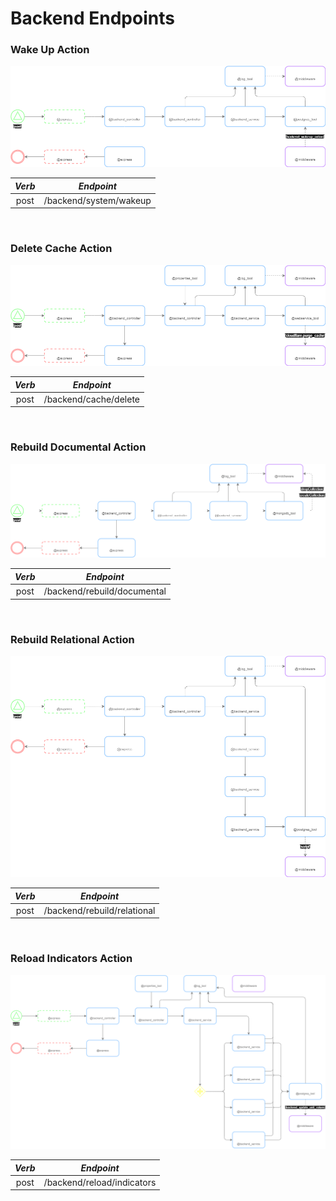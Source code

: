 # Backend Endpoints

### Wake Up Action

![](../resources/images/backend_wake_up_action.png)

| ***Verb*** |     ***Endpoint***     |
|:----------:|:----------------------:|
|    post    | /backend/system/wakeup |

<br>

### Delete Cache Action

![](../resources/images/backend_delete_cache_action.png)

| ***Verb*** |    ***Endpoint***     |
|:----------:|:---------------------:|
|    post    | /backend/cache/delete |

<br>

### Rebuild Documental Action

![](../resources/images/backend_rebuild_documental_action.png)

| ***Verb*** |       ***Endpoint***        |
|:----------:|:---------------------------:|
|    post    | /backend/rebuild/documental |

<br>

### Rebuild Relational Action

![](../resources/images/backend_rebuild_relational_action.png)

| ***Verb*** |       ***Endpoint***        |
|:----------:|:---------------------------:|
|    post    | /backend/rebuild/relational |

<br>

### Reload Indicators Action

![](../resources/images/backend_reload_indicators.png)

| ***Verb*** |       ***Endpoint***       |
|:----------:|:--------------------------:|
|    post    | /backend/reload/indicators |
